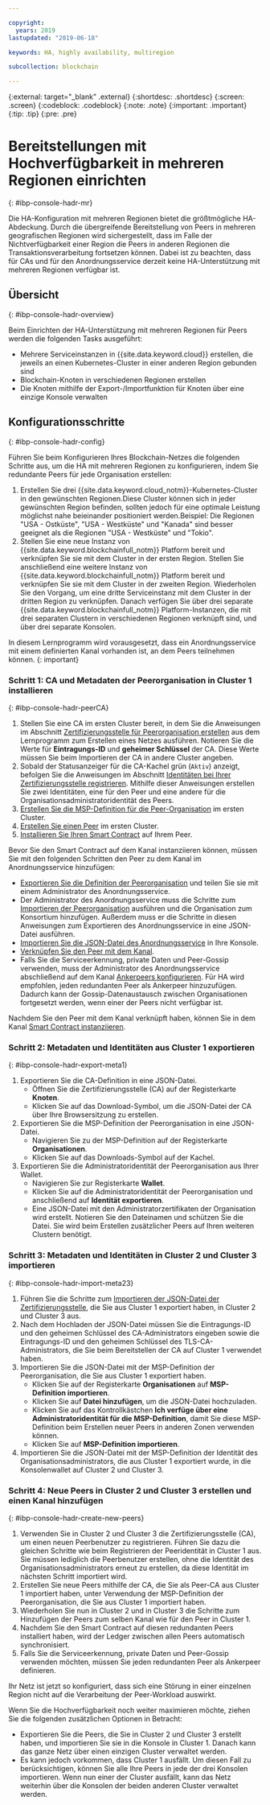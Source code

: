 ```yaml
---

copyright:
  years: 2019
lastupdated: "2019-06-18"

keywords: HA, highly availability, multiregion

subcollection: blockchain

---
```


{:external: target="_blank" .external}
{:shortdesc: .shortdesc}
{:screen: .screen}
{:codeblock: .codeblock}
{:note: .note}
{:important: .important}
{:tip: .tip}
{:pre: .pre}

# Bereitstellungen mit Hochverfügbarkeit in mehreren Regionen einrichten
{: #ibp-console-hadr-mr}

Die HA-Konfiguration mit mehreren Regionen bietet die größtmögliche HA-Abdeckung. Durch die übergreifende Bereitstellung von Peers in mehreren geografischen Regionen wird sichergestellt, dass im Falle der Nichtverfügbarkeit einer Region die Peers in anderen Regionen die Transaktionsverarbeitung fortsetzen können. Dabei ist zu beachten, dass für CAs und für den Anordnungsservice derzeit keine HA-Unterstützung mit mehreren Regionen verfügbar ist.

## Übersicht
{: #ibp-console-hadr-overview}

Beim Einrichten der HA-Unterstützung mit mehreren Regionen für Peers werden die folgenden Tasks ausgeführt:
- Mehrere Serviceinstanzen in {{site.data.keyword.cloud}} erstellen, die jeweils an einen Kubernetes-Cluster in einer anderen Region gebunden sind
- Blockchain-Knoten in verschiedenen Regionen erstellen
- Die Knoten mithilfe der Export-/Importfunktion für Knoten über eine einzige Konsole verwalten

## Konfigurationsschritte
{: #ibp-console-hadr-config}

Führen Sie beim Konfigurieren Ihres Blockchain-Netzes die folgenden Schritte aus, um die HA mit mehreren Regionen zu konfigurieren, indem Sie redundante Peers für jede Organisation erstellen:

1. Erstellen Sie drei {{site.data.keyword.cloud_notm}}-Kubernetes-Cluster in den gewünschten Regionen.Diese Cluster können sich in jeder gewünschten Region befinden, sollten jedoch für eine optimale Leistung möglichst nahe beieinander positioniert werden.Beispiel: Die Regionen "USA - Ostküste", "USA - Westküste" und "Kanada" sind besser geeignet als die Regionen "USA - Westküste" und "Tokio".
2. Stellen Sie eine neue Instanz von {{site.data.keyword.blockchainfull_notm}} Platform bereit und verknüpfen Sie sie mit dem Cluster in der ersten Region. Stellen Sie anschließend eine weitere Instanz von {{site.data.keyword.blockchainfull_notm}} Platform bereit und verknüpfen Sie sie mit dem Cluster in der zweiten Region. Wiederholen Sie den Vorgang, um eine dritte Serviceinstanz mit dem Cluster in der dritten Region zu verknüpfen. Danach verfügen Sie über drei separate {{site.data.keyword.blockchainfull_notm}} Platform-Instanzen, die mit drei separaten Clustern in verschiedenen Regionen verknüpft sind, und über drei separate Konsolen.

In diesem Lernprogramm wird vorausgesetzt, dass ein Anordnungsservice mit einem definierten Kanal vorhanden ist, an dem Peers teilnehmen können.
{: important}

### Schritt 1: CA und Metadaten der Peerorganisation in Cluster 1 installieren
{: #ibp-console-hadr-peerCA}

1. Stellen Sie eine CA im ersten Cluster bereit, in dem Sie die Anweisungen im Abschnitt [Zertifizierungsstelle für Peerorganisation erstellen](/docs/services/blockchain/howto?topic=blockchain-ibp-console-build-network#ibp-console-build-network-create-CA-org1CA) aus dem Lernprogramm zum Erstellen eines Netzes ausführen. Notieren Sie die Werte für **Eintragungs-ID** und **geheimer Schlüssel** der CA. Diese Werte müssen Sie beim Importieren der CA in andere Cluster angeben.
2. Sobald der Statusanzeiger für die CA-Kachel grün (`Aktiv`) anzeigt, befolgen Sie die Anweisungen im Abschnitt [Identitäten bei Ihrer Zertifizierungsstelle registrieren](/docs/services/blockchain/howto?topic=blockchain-ibp-console-build-network#ibp-console-build-network-use-CA-org1). Mithilfe dieser Anweisungen erstellen Sie zwei Identitäten, eine für den Peer und eine andere für die Organisationsadministratoridentität des Peers.
3. [Erstellen Sie die MSP-Definition für die Peer-Organisation](/docs/services/blockchain/howto?topic=blockchain-ibp-console-build-network#ibp-console-build-network-create-peers-org1) im ersten Cluster.
4. [Erstellen Sie einen Peer](/docs/services/blockchain?topic=blockchain-ibp-console-build-network#ibp-console-build-network-peer-create) im ersten Cluster.
5. [Installieren Sie Ihren Smart Contract](/docs/services/blockchain?topic=blockchain-ibp-console-smart-contracts#ibp-console-smart-contracts-install) auf Ihrem Peer.

Bevor Sie den Smart Contract auf dem Kanal instanziieren können, müssen Sie mit den folgenden Schritten den Peer zu dem Kanal im Anordnungsservice hinzufügen:
- [Exportieren Sie die Definition der Peerorganisation](/docs/services/blockchain?topic=blockchain-ibp-console-join-network#ibp-console-join-network-add-org2-remote) und teilen Sie sie mit einem Administrator des Anordnungsservice.
- Der Administrator des Anordnungsservice muss die Schritte zum [Importieren der Peerorganisation](/docs/services/blockchain?topic=blockchain-ibp-console-join-network#ibp-console-join-network-import-remote-msp) ausführen und die Organisation zum Konsortium hinzufügen. Außerdem muss er die Schritte in diesen Anweisungen zum Exportieren des Anordnungsservice in eine JSON-Datei ausführen.
- [Importieren Sie die JSON-Datei des Anordnungsservice](/docs/services/blockchain?topic=blockchain-ibp-console-join-network#ibp-console-join-network-import-remote-orderer) in Ihre Konsole.
- [Verknüpfen Sie den Peer mit dem Kanal](/docs/services/blockchain?topic=blockchain-ibp-console-join-network#ibp-console-join-network-join-peer-org2).
- Falls Sie die Serviceerkennung, private Daten und Peer-Gossip verwenden, muss der Administrator des Anordnungsservice abschließend auf dem Kanal [Ankerpeers konfigurieren](/docs/services/blockchain/howto?topic=blockchain-ibp-console-govern#ibp-console-govern-channels-anchor-peers). Für HA wird empfohlen, jeden redundanten Peer als Ankerpeer hinzuzufügen. Dadurch kann der Gossip-Datenaustausch zwischen Organisationen fortgesetzt werden, wenn einer der Peers nicht verfügbar ist.   

Nachdem Sie den Peer mit dem Kanal verknüpft haben, können Sie in dem Kanal [Smart Contract instanziieren](/docs/services/blockchain?topic=blockchain-ibp-console-join-network#ibp-console-join-network-join-peer-org2).

### Schritt 2: Metadaten und Identitäten aus Cluster 1 exportieren
{: #ibp-console-hadr-export-meta1}

1. Exportieren Sie die CA-Definition in eine JSON-Datei.
   - Öffnen Sie die Zertifizierungsstelle (CA) auf der Registerkarte **Knoten**.
   - Klicken Sie auf das Download-Symbol, um die JSON-Datei der CA über Ihre Browsersitzung zu erstellen.
2. Exportieren Sie die MSP-Definition der Peerorganisation in eine JSON-Datei.
   - Navigieren Sie zu der MSP-Definition auf der Registerkarte **Organisationen**.
   - Klicken Sie auf das Downloads-Symbol auf der Kachel.
3. Exportieren Sie die Administratoridentität der Peerorganisation aus Ihrer Wallet.
   - Navigieren Sie zur Registerkarte **Wallet**.
   - Klicken Sie auf die Administratoridentität der Peerorganisation und anschließend auf **Identität exportieren**.
   - Eine JSON-Datei mit den Administratorzertifikaten der Organisation wird erstellt. Notieren Sie den Dateinamen und schützen Sie die Datei. Sie wird beim Erstellen zusätzlicher Peers auf Ihren weiteren Clustern benötigt.

### Schritt 3: Metadaten und Identitäten in Cluster 2 und Cluster 3 importieren
{: #ibp-console-hadr-import-meta23}

1. Führen Sie die Schritte zum [Importieren der JSON-Datei der Zertifizierungsstelle](/docs/services/blockchain/howto?topic=blockchain-ibp-console-import-nodes#ibp-console-import-ca), die Sie aus Cluster 1 exportiert haben, in Cluster 2 und Cluster 3 aus.  
2. Nach dem Hochladen der JSON-Datei müssen Sie die Eintragungs-ID und den geheimen Schlüssel des CA-Administrators eingeben sowie die Eintragungs-ID und den geheimen Schlüssel des TLS-CA-Administrators, die Sie beim Bereitstellen der CA auf Cluster 1 verwendet haben.
2. Importieren Sie die JSON-Datei mit der MSP-Definition der Peerorganisation, die Sie aus Cluster 1 exportiert haben.
   - Klicken Sie auf der Registerkarte **Organisationen** auf **MSP-Definition importieren**.
   - Klicken Sie auf **Datei hinzufügen**, um die JSON-Datei hochzuladen.
   - Klicken Sie auf das Kontrollkästchen **Ich verfüge über eine Administratoridentität für die MSP-Definition**, damit Sie diese MSP-Definition beim Erstellen neuer Peers in anderen Zonen verwenden können.
   - Klicken Sie auf **MSP-Definition importieren**.
3. Importieren Sie die JSON-Datei mit der MSP-Definition der Identität des Organisationsadministrators, die aus Cluster 1 exportiert wurde, in die Konsolenwallet auf Cluster 2 und Cluster 3.

### Schritt 4: Neue Peers in Cluster 2 und Cluster 3 erstellen und einen Kanal hinzufügen
{: #ibp-console-hadr-create-new-peers}

1. Verwenden Sie in Cluster 2 und Cluster 3 die Zertifizierungsstelle (CA), um einen neuen Peerbenutzer zu registrieren. Führen Sie dazu die gleichen Schritte wie beim Registrieren der Peeridentität in Cluster 1 aus. Sie müssen lediglich die Peerbenutzer erstellen, ohne die Identität des Organisationsadministrators erneut zu erstellen, da diese Identität im nächsten Schritt importiert wird.
2. Erstellen Sie neue Peers mithilfe der CA, die Sie als Peer-CA aus Cluster 1 importiert haben, unter Verwendung der MSP-Definition der Peerorganisation, die Sie aus Cluster 1 importiert haben.
3. Wiederholen Sie nun in Cluster 2 und in Cluster 3 die Schritte zum Hinzufügen der Peers zum selben Kanal wie für den Peer in Cluster 1. 
4. Nachdem Sie den Smart Contract auf diesen redundanten Peers installiert haben, wird der Ledger zwischen allen Peers automatisch synchronisiert.
5. Falls Sie die Serviceerkennung, private Daten und Peer-Gossip verwenden möchten, müssen Sie jeden redundanten Peer als Ankerpeer definieren.  

Ihr Netz ist jetzt so konfiguriert, dass sich eine Störung in einer einzelnen Region nicht auf die Verarbeitung der Peer-Workload auswirkt.  

Wenn Sie die Hochverfügbarkeit noch weiter maximieren möchte, ziehen Sie die folgenden zusätzlichen Optionen in Betracht:
- Exportieren Sie die Peers, die Sie in Cluster 2 und Cluster 3 erstellt haben, und importieren Sie sie in die Konsole in Cluster 1. Danach kann das ganze Netz über einen einzigen Cluster verwaltet werden.
- Es kann jedoch vorkommen, dass Cluster 1 ausfällt. Um diesen Fall zu berücksichtigen, können Sie alle Ihre Peers in jede der drei Konsolen importieren. Wenn nun einer der Cluster ausfällt, kann das Netz weiterhin über die Konsolen der beiden anderen Cluster verwaltet werden.
